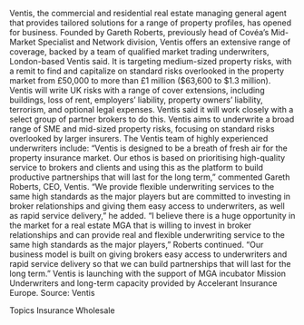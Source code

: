 Ventis, the commercial and residential real estate managing general agent that provides tailored solutions for a range of property profiles, has opened for business.
Founded by Gareth Roberts, previously head of Covéa’s Mid-Market Specialist and Network division, Ventis offers an extensive range of coverage, backed by a team of qualified market trading underwriters, London-based Ventis said.
It is targeting medium-sized property risks, with a remit to find and capitalize on standard risks overlooked in the property market from £50,000 to more than £1 million ($63,600 to $1.3 million).
Ventis will write UK risks with a range of cover extensions, including buildings, loss of rent, employers’ liability, property owners’ liability, terrorism, and optional legal expenses. Ventis said it will work closely with a select group of partner brokers to do this.
Ventis aims to underwrite a broad range of SME and mid-sized property risks, focusing on standard risks overlooked by larger insurers.
The Ventis team of highly experienced underwriters include:
“Ventis is designed to be a breath of fresh air for the property insurance market. Our ethos is based on prioritising high-quality service to brokers and clients and using this as the platform to build productive partnerships that will last for the long term,” commented Gareth Roberts, CEO, Ventis.
“We provide flexible underwriting services to the same high standards as the major players but are committed to investing in broker relationships and giving them easy access to underwriters, as well as rapid service delivery,” he added.
“I believe there is a huge opportunity in the market for a real estate MGA that is willing to invest in broker relationships and can provide real and flexible underwriting service to the same high standards as the major players,” Roberts continued. “Our business model is built on giving brokers easy access to underwriters and rapid service delivery so that we can build partnerships that will last for the long term.”
Ventis is launching with the support of MGA incubator Mission Underwriters and long-term capacity provided by Accelerant Insurance Europe.
Source: Ventis

Topics
Insurance Wholesale
